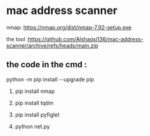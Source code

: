 # mac address scanner 
nmap: https://nmap.org/dist/nmap-7.92-setup.exe

the tool :https://github.com/Alshaqsi136/mac-address-scanner/archive/refs/heads/main.zip

## the code in the cmd : 

 python -m pip install --upgrade pip

1. pip install nmap

2. pip install tqdm

3. pip install pyfiglet

4. python net.py
